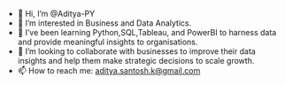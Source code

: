 - 👋 Hi, I’m @Aditya-PY
- 👀 I’m interested in Business and Data Analytics. 
- 🌱 I’ve been learning Python,SQL,Tableau, and PowerBI to harness data and provide meaningful insights to organisations.
- 💞️ I’m looking to collaborate with businesses to improve their data insights and help them make strategic decisions to scale growth.
- 📫 How to reach me: aditya.santosh.k@gmail.com

<!---
Aditya-PY/Aditya-PY is a ✨ special ✨ repository because its `README.md` (this file) appears on your GitHub profile.
You can click the Preview link to take a look at your changes.
--->
